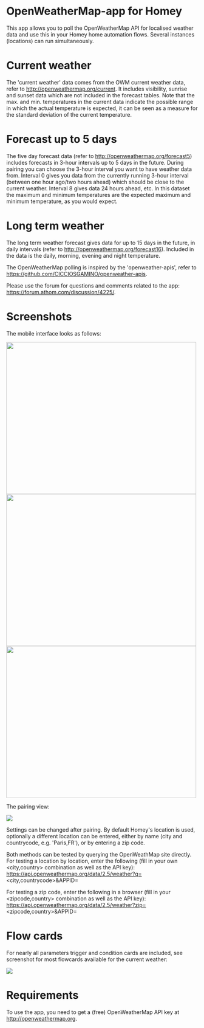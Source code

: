# OpenWeatherMap-app for Homey

This app allows you to poll the OpenWeatherMap API for localised weather data and use this in your Homey home automation flows. Several instances (locations) can run simultaneously. 

# Current weather

The 'current weather' data comes from the OWM current weather data, refer to http://openweathermap.org/current. It includes visibility, sunrise and sunset data which are not included in the forecast tables. Note that the max. and min. temperatures in the current data indicate the possible range in which the actual temperature is expected, it can be seen as a measure for the standard deviation of the current temperature.

# Forecast up to 5 days

The five day forecast data (refer to http://openweathermap.org/forecast5) includes forecasts in 3-hour intervals up to 5 days in the future. During pairing you can choose the 3-hour interval you want to have weather data from. Interval 0 gives you data from the currently running 3-hour interval (between one hour ago/two hours ahead) which should be close to the current weather. Interval 8 gives data 24 hours ahead, etc. In this dataset the maximum and minimum temperatures are the expected maximum and minimum temperature, as you would expect.

# Long term weather

The long term weather forecast gives data for up to 15 days in the future, in daily intervals (refer to http://openweathermap.org/forecast16). Included in the data is the daily, morning, evening and night temperature.

The OpenWeatherMap polling is inspired by the 'openweather-apis', refer to https://github.com/CICCIOSGAMINO/openweather-apis. 

Please use the forum for questions and comments related to the app: https://forum.athom.com/discussion/4225/.

# Screenshots
The mobile interface looks as follows:

<img src="https://drive.google.com/uc?id=1Ns1SEdjUOFKDwErjlksOl9HkWFK36zRv" width="500" height="400">
<img src="https://drive.google.com/uc?id=1Q4YnBOGltirnj6uILvRH2-ph8BoCSCkA" width="500" height="400">
<img src="https://drive.google.com/uc?id=1NwVUnUOZWukPqsuItX67Wskljd1_7sHV" width="500" height="400">

The pairing view:

<img src="https://drive.google.com/uc?id=1ySEJ4snD5MFySJYJ1d_3hQvQc2HwxYHN " >

Settings can be changed after pairing. By default Homey's location is used, optionally a different location can be entered, either by name (city and countrycode, e.g. 'Paris,FR'), or by entering a zip code. 

Both methods can be tested by querying the OpenWeathMap site directly. For testing a location by location, enter the following (fill in your own <city,country> combination as well as the API key):
https://api.openweathermap.org/data/2.5/weather?q=<city,countrycode>&APPID=<API key>

For testing a zip code, enter the following in a browser (fill in your <zipcode,country> combination as well as the API key):
https://api.openweathermap.org/data/2.5/weather?zip=<zipcode,country>&APPID=<API key>

# Flow cards
For nearly all parameters trigger and condition cards are included, see screenshot for most flowcards available for the current weather:

<img src="https://drive.google.com/uc?id=1EY31UQeJNCxVy34wmswthY81SVVjqJCT">

# Requirements
To use the app, you need to get a (free) OpenWeatherMap API key at http://openweathermap.org.
